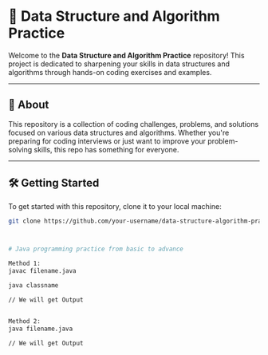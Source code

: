 # 🧠 Data Structure and Algorithm Practice

Welcome to the **Data Structure and Algorithm Practice** repository! This project is dedicated to sharpening your skills in data structures and algorithms through hands-on coding exercises and examples.

---


## 🌟 About

This repository is a collection of coding challenges, problems, and solutions focused on various data structures and algorithms. Whether you're preparing for coding interviews or just want to improve your problem-solving skills, this repo has something for everyone.

---


## 🛠️ Getting Started

To get started with this repository, clone it to your local machine:

```bash
git clone https://github.com/your-username/data-structure-algorithm-practice.git



# Java programming practice from basic to advance

Method 1:
javac filename.java

java classname

// We will get Output


Method 2:
java filename.java

// We will get Output 

 



